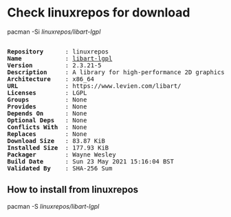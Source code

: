 # Check linuxrepos for download

pacman -Si *linuxrepos/libart-lgpl*

<div class="highlight"><pre class="highlight"><text>
<b>Repository</b>      : linuxrepos
<b>Name</b>            : <a href="../../x86_64/libart-lgpl-2.3.21-5-x86_64.pkg.tar.zst">libart-lgpl</a>
<b>Version</b>         : 2.3.21-5
<b>Description</b>     : A library for high-performance 2D graphics
<b>Architecture</b>    : x86_64
<b>URL</b>             : https://www.levien.com/libart/
<b>Licenses</b>        : LGPL
<b>Groups</b>          : None
<b>Provides</b>        : None
<b>Depends On</b>      : None
<b>Optional Deps</b>   : None
<b>Conflicts With</b>  : None
<b>Replaces</b>        : None
<b>Download Size</b>   : 83.87 KiB
<b>Installed Size</b>  : 177.93 KiB
<b>Packager</b>        : Wayne Wesley <wayne6324@gmail.com>
<b>Build Date</b>      : Sun 23 May 2021 15:16:04 BST
<b>Validated By</b>    : SHA-256 Sum
</text></pre></div>

## How to install from linuxrepos

pacman -S *linuxrepos/libart-lgpl*
